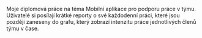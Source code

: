 Moje diplomová práce na téma Mobilní aplikace pro podporu práce v týmu.
Uživatelé si posílají krátké reporty o své každodenní práci, které jsou později zaneseny do grafu, který zobrazí intenzitu práce jednotlivých členů týmu v čase.
